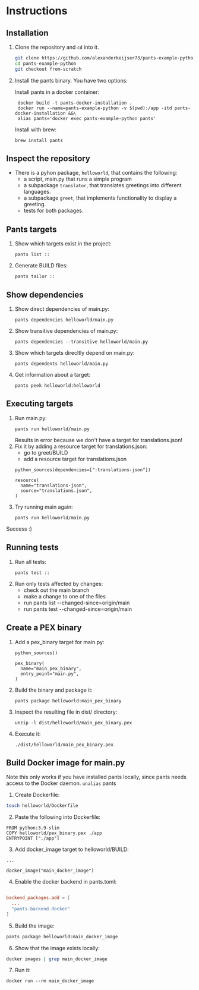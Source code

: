 # Instructions

## Installation
1. Clone the repository and `cd` into it.
   ```bash
   git clone https://github.com/alexanderkeijser73/pants-example-python
   cd pants-example-python
   git checkout from-scratch
   ```
2. Install the pants binary. You have two options:

   Install pants in a docker container:

   ```
    docker build -t pants-docker-installation .
    docker run --name=pants-example-python -v $(pwd):/app -itd pants-docker-installation &&\
    alias pants='docker exec pants-example-python pants'
    ```
   Install with brew: 
       
    ```
    brew install pants
    ```

## Inspect the repository
- There is a pyhon package, `helloworld`, that contains the following:
    - a script, main.py that runs a simple program
    - a subpackage `translator`, that translates greetings into different languages.
    - a subpackage `greet`, that implements functionality to display a greeting.
    - tests for both packages.

## Pants targets
1. Show which targets exist in the project:
    ```
    pants list ::
    ```
2. Generate BUILD files:
    ```
    pants tailor ::
    ```

## Show dependencies
1. Show direct dependencies of main.py:
    ```
    pants dependencies helloworld/main.py
    ```
2. Show transitive dependencies of main.py:
    ```
    pants dependencies --transitive helloworld/main.py 
    ```
3. Show which targets direcltly depend on main.py:
    ```
    pants dependents helloworld/main.py 
    ```
4. Get information about a target:
    ```
    pants peek helloworld:helloworld
    ```


## Executing targets
1. Run main.py:
    ```
    pants run helloworld/main.py
    ```
    Results in error because we don't have a target for translations.json!
2. Fix it by adding a resource target for translations.json:
    - go to greet/BUILD
    - add a resource target for translations.json
    ```
    python_sources(dependencies=[":translations-json"])

    resource(
      name="translations-json",
      source="translations.json",
    )
    ```
3. Try running main again:
    ```
    pants run helloworld/main.py
    ```

  Success :)


## Running tests
1. Run all tests:
    ```
    pants test ::
    ``` 
2. Run only tests affected by changes:
    - check out the main branch
    - make a change to one of the files
    - run pants list --changed-since=origin/main
    - run pants test --changed-since=origin/main


## Create a PEX binary
1. Add a pex_binary target for main.py:
    ```helloworld/BUILD
    python_sources()

    pex_binary(
      name="main_pex_binary",
      entry_point="main.py",
    )
    ```
2. Build the binary and package it:
    ```
    pants package helloworld:main_pex_binary
    ```
3. Inspect the resulting file in dist/ directory:

    ```
    unzip -l dist/helloworld/main_pex_binary.pex
    ```
4. Execute it:
    ```
    ./dist/helloworld/main_pex_binary.pex
    ```


## Build Docker image for main.py
Note this only works if you have installed pants locally, since pants needs access to the Docker daemon.
`unalias` pants
1. Create Dockerfile:

```bash
touch helloworld/Dockerfile
```
2. Paste the following into Dockerfile:
```
FROM python:3.9-slim
COPY helloworld/pex_binary.pex ./app
ENTRYPOINT ["./app"]
```

3. Add docker_image target to helloworld/BUILD:

```helloworld/BUILD
...

docker_image("main_docker_image")
```
4. Enable the docker backend in pants.toml:
```toml

backend_packages.add = [
  ...
  "pants.backend.docker"
]
```
5. Build the image:
```bash
pants package helloworld:main_docker_image
```
6. Show that the image exists locally:
```bash
docker images | grep main_docker_image
```
7. Run it:
```
docker run --rm main_docker_image 
```
